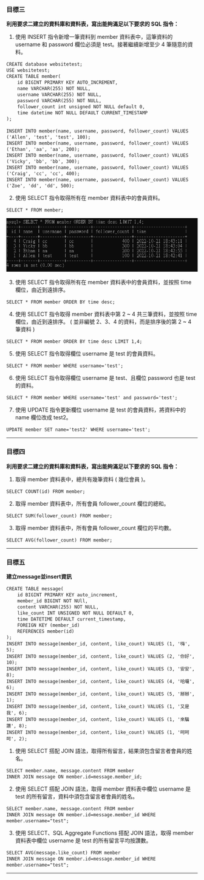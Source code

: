 ### 目標三

**利⽤要求⼆建立的資料庫和資料表，寫出能夠滿⾜以下要求的 SQL 指令：**

1. 使⽤ INSERT 指令新增⼀筆資料到 member 資料表中，這筆資料的 username 和 password 欄位必須是 test。接著繼續新增⾄少 4 筆隨意的資料。
```
CREATE database websitetest;
USE websitetest;
CREATE TABLE member(
	id BIGINT PRIMARY KEY AUTO_INCREMENT,
    name VARCHAR(255) NOT NULL,
    username VARCHAR(255) NOT NULL,
    password VARCHAR(255) NOT NULL,
    follower_count int unsigned NOT NULL default 0,
    time datetime NOT NULL DEFAULT CURRENT_TIMESTAMP
);

INSERT INTO member(name, username, password, follower_count) VALUES ('Allen', 'test', 'test', 100);
INSERT INTO member(name, username, password, follower_count) VALUES ('Ethan', 'aa', 'aa', 200);
INSERT INTO member(name, username, password, follower_count) VALUES ('Vicky', 'bb', 'bb', 300);
INSERT INTO member(name, username, password, follower_count) VALUES ('Craig', 'cc', 'cc', 400);
INSERT INTO member(name, username, password, follower_count) VALUES ('Zoe', 'dd', 'dd', 500);
```
2. 使⽤ SELECT 指令取得所有在 member 資料表中的會員資料。
```
SELECT * FROM member;
```
![image3-1](https://github.com/Chung1178/WeHelp-Projects-/blob/main/week5/3-3.png?raw=true)

3. 使⽤ SELECT 指令取得所有在 member 資料表中的會員資料，並按照 time 欄位，由近到遠排序。
```
SELECT * FROM member ORDER BY time desc;
```
4. 使⽤ SELECT 指令取得 member 資料表中第 2 ~ 4 共三筆資料，並按照 time 欄位，由近到遠排序。 ( 並非編號 2、3、4 的資料，⽽是排序後的第 2 ~ 4 筆資料 )
```
SELECT * FROM member ORDER BY time desc LIMIT 1,4;
```
5. 使⽤ SELECT 指令取得欄位 username 是 test 的會員資料。
```
SELECT * FROM member WHERE username='test';
```
6. 使⽤ SELECT 指令取得欄位 username 是 test、且欄位 password 也是 test 的資料。
```
SELECT * FROM member WHERE username='test' and password='test';
```
7. 使⽤ UPDATE 指令更新欄位 username 是 test 的會員資料，將資料中的 name 欄位改成 test2。
```
UPDATE member SET name='test2' WHERE username='test';
```
---

### 目標四

**利⽤要求⼆建立的資料庫和資料表，寫出能夠滿⾜以下要求的 SQL 指令：**

1. 取得 member 資料表中，總共有幾筆資料 ( 幾位會員 )。
```
SELECT COUNT(id) FROM member;
```
2. 取得 member 資料表中，所有會員 follower_count 欄位的總和。
```
SELECT SUM(follower_count) FROM member;
```
3. 取得 member 資料表中，所有會員 follower_count 欄位的平均數。
```
SELECT AVG(follower_count) FROM member;
```
---

### 目標五

**建立message並insert資訊**
```
CREATE TABLE message(
	id BIGINT PRIMARY KEY auto_increment,
    member_id BIGINT NOT NUll,
    content VARCHAR(255) NOT NULL,
    like_count INT UNSIGNED NOT NULL DEFAULT 0,
    time DATETIME DEFAULT current_timestamp,
    FOREIGN KEY (member_id)
    REFERENCES member(id)
);
INSERT INTO message(member_id, content, like_count) VALUES (1, '嗨', 5);
INSERT INTO message(member_id, content, like_count) VALUES (2, '你好', 10);
INSERT INTO message(member_id, content, like_count) VALUES (3, '安安', 8);
INSERT INTO message(member_id, content, like_count) VALUES (4, '哈囉', 6);
INSERT INTO message(member_id, content, like_count) VALUES (5, '掰掰', 1);
INSERT INTO message(member_id, content, like_count) VALUES (1, '又是我', 6);
INSERT INTO message(member_id, content, like_count) VALUES (1, '來騙讚', 8);
INSERT INTO message(member_id, content, like_count) VALUES (1, '呵呵呵', 2);
```

1. 使⽤ SELECT 搭配 JOIN 語法，取得所有留⾔，結果須包含留⾔者會員的姓名。
```
SELECT member.name, message.content FROM member 
INNER JOIN message ON member.id=message.member_id;
```
2. 使⽤ SELECT 搭配 JOIN 語法，取得 member 資料表中欄位 username 是 test 的所有留⾔，資料中須包含留⾔者會員的姓名。
```
SELECT member.name, message.content FROM member 
INNER JOIN message ON member.id=message.member_id WHERE member.username="test";
```
3. 使⽤ SELECT、SQL Aggregate Functions 搭配 JOIN 語法，取得 member 資料表中欄位 username 是 test 的所有留⾔平均按讚數。
```
SELECT AVG(message.like_count) FROM member 
INNER JOIN message ON member.id=message.member_id WHERE member.username="test";
```
---
